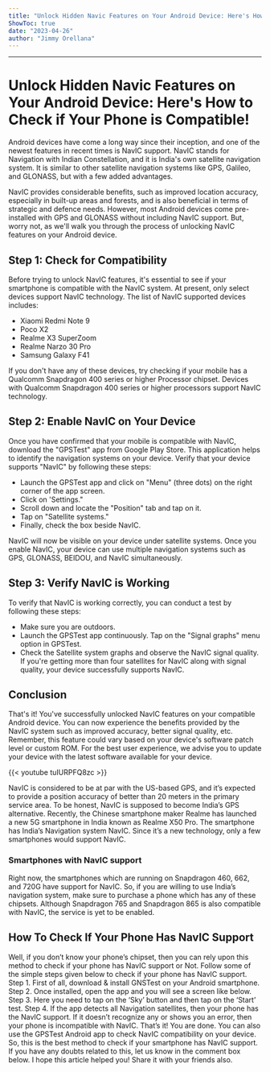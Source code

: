 ```yaml
---
title: "Unlock Hidden Navic Features on Your Android Device: Here's How to Check if Your Phone is Compatible!"
ShowToc: true 
date: "2023-04-26"
author: "Jimmy Orellana"
---
```

*****
# Unlock Hidden Navic Features on Your Android Device: Here's How to Check if Your Phone is Compatible!

Android devices have come a long way since their inception, and one of the newest features in recent times is NavIC support. NavIC stands for Navigation with Indian Constellation, and it is India's own satellite navigation system. It is similar to other satellite navigation systems like GPS, Galileo, and GLONASS, but with a few added advantages.

NavIC provides considerable benefits, such as improved location accuracy, especially in built-up areas and forests, and is also beneficial in terms of strategic and defence needs. However, most Android devices come pre-installed with GPS and GLONASS without including NavIC support. But, worry not, as we'll walk you through the process of unlocking NavIC features on your Android device.

## Step 1: Check for Compatibility

Before trying to unlock NavIC features, it's essential to see if your smartphone is compatible with the NavIC system. At present, only select devices support NavIC technology. The list of NavIC supported devices includes:

- Xiaomi Redmi Note 9
- Poco X2
- Realme X3 SuperZoom
- Realme Narzo 30 Pro
- Samsung Galaxy F41

If you don't have any of these devices, try checking if your mobile has a Qualcomm Snapdragon 400 series or higher Processor chipset. Devices with Qualcomm Snapdragon 400 series or higher processors support NavIC technology.

## Step 2: Enable NavIC on Your Device

Once you have confirmed that your mobile is compatible with NavIC, download the "GPSTest" app from Google Play Store. This application helps to identify the navigation systems on your device. Verify that your device supports "NavIC" by following these steps:

- Launch the GPSTest app and click on "Menu" (three dots) on the right corner of the app screen.
- Click on 'Settings."
- Scroll down and locate the "Position" tab and tap on it.
- Tap on "Satellite systems."
- Finally, check the box beside NavIC.

NavIC will now be visible on your device under satellite systems. Once you enable NavIC, your device can use multiple navigation systems such as GPS, GLONASS, BEIDOU, and NavIC simultaneously.

## Step 3: Verify NavIC is Working

To verify that NavIC is working correctly, you can conduct a test by following these steps:

- Make sure you are outdoors.
- Launch the GPSTest app continuously. Tap on the "Signal graphs" menu option in GPSTest.
- Check the Satellite system graphs and observe the NavIC signal quality. If you're getting more than four satellites for NavIC along with signal quality, your device successfully supports NavIC.

## Conclusion

That's it! You've successfully unlocked NavIC features on your compatible Android device. You can now experience the benefits provided by the NavIC system such as improved accuracy, better signal quality, etc. Remember, this feature could vary based on your device's software patch level or custom ROM. For the best user experience, we advise you to update your device with the latest software available for your device.

{{< youtube tuIURPFQ8zc >}} 



NavIC is considered to be at par with the US-based GPS, and it’s expected to provide a position accuracy of better than 20 meters in the primary service area. To be honest, NavIC is supposed to become India’s GPS alternative.
Recently, the Chinese smartphone maker Realme has launched a new 5G smartphone in India known as Realme X50 Pro. The smartphone has India’s Navigation system NavIC. Since it’s a new technology, only a few smartphones would support NavIC.

 
### Smartphones with NavIC support


Right now, the smartphones which are running on Snapdragon 460, 662, and 720G have support for NavIC. So, if you are willing to use India’s navigation system, make sure to purchase a phone which has any of these chipsets.
Although Snapdragon 765 and Snapdragon 865 is also compatible with NavIC, the service is yet to be enabled.

 
## How To Check If Your Phone Has NavIC Support


Well, if you don’t know your phone’s chipset, then you can rely upon this method to check if your phone has NavIC support or Not. Follow some of the simple steps given below to check if your phone has NavIC support.
Step 1. First of all, download & install GNSTest on your Android smartphone.
Step 2. Once installed, open the app and you will see a screen like below.
Step 3. Here you need to tap on the ‘Sky’ button and then tap on the ‘Start’ test.
Step 4. If the app detects all Navigation satellites, then your phone has the NavIC support. If it doesn’t recognize any or shows you an error, then your phone is incompatible with NavIC.
That’s it! You are done. You can also use the GPSTest Android app to check NavIC compatibility on your device.
So, this is the best method to check if your smartphone has NavIC support. If you have any doubts related to this, let us know in the comment box below. I hope this article helped you! Share it with your friends also.




